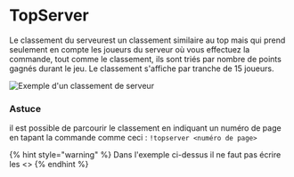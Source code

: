 # TopServer

 

Le classement du serveurest un classement similaire au top mais qui prend seulement en compte les joueurs du serveur où vous effectuez la commande, tout comme le classement, ils sont triés par nombre de points gagnés durant le jeu. Le classement s'affiche par tranche de 15 joueurs. 

![Exemple d&apos;un classement de serveur](https://vignette.wikia.nocookie.net/draftbot/images/b/bc/Annotation_2020-04-22_181100.jpg/revision/latest/scale-to-width-down/342?cb=20200422161604&path-prefix=fr)

### Astuce

il est possible de parcourir le classement en indiquant un numéro de page en tapant la commande comme ceci : `!topserver <numéro de page>`

{% hint style="warning" %}
Dans l'exemple ci-dessus il ne faut pas écrire les &lt;&gt;
{% endhint %}

